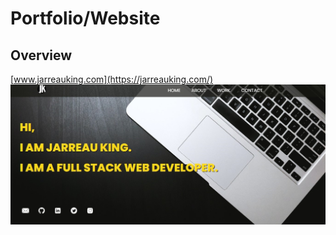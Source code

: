 # Portfolio/Website

## Overview

[www.jarreauking.com](https://jarreauking.com/)
![jarreauking.com homepage!](https://github.com/JarreauKing/Portfolio/blob/main/images/homepage.jpg)
